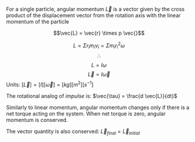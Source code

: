 For a single particle, angular momentum $\vec{L}$ is a vector given by the cross product of the displacement vector from the rotation axis with the linear momentum of the particle

$$\vec{L} = \vec{r} \times p \vec{}$$

$$L = \Sigma r_{i} m_{i} v_{i} = \Sigma m_{i} r_{i}^2 \omega$$
$$\therefore$$
$$L = I\omega$$
$$\vec{L} = I\vec{\omega}$$
Units: $[\vec{L}] = [I][\vec{\omega}] = [kg][m^2][s^{-1}]$


The rotational analog of *impulse* is: $\vec{\tau} = \frac{d \vec{L}}{dt}$

Similarly to linear momentum, angular momentum changes only if there is a net torque acting on the system. When net torque is zero, angular momentum is conserved.

The vector quantity is also conserved: $\vec{L}_{final} = \vec{L}_{initial}$
